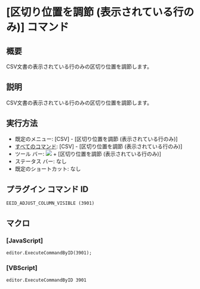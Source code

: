 # \[区切り位置を調節 (表示されている行のみ)\] コマンド

## 概要

CSV文書の表示されている行のみの区切り位置を調節します。

## 説明

CSV文書の表示されている行のみの区切り位置を調節します。

## 実行方法

- 既定のメニュー: \[CSV\] - \[区切り位置を調節 (表示されている行のみ)\]
- [すべてのコマンド](../../glossary/allcommands): \[CSV\] - \[区切り位置を調節 (表示されている行のみ)\]
- ツール バー: ![](../../images/columns_separators..png) \+ \[区切り位置を調節 (表示されている行のみ)\]
- ステータス バー: なし
- 既定のショートカット: なし

## プラグイン コマンド ID

```
EEID_ADJUST_COLUMN_VISIBLE (3901)
```

## マクロ

### \[JavaScript\]

```
editor.ExecuteCommandByID(3901);
```

### \[VBScript\]

```
editor.ExecuteCommandByID 3901
```

